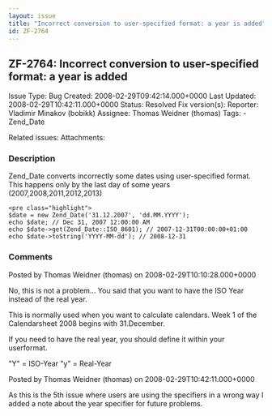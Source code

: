 ```yaml
---
layout: issue
title: "Incorrect conversion to user-specified format: a year is added"
id: ZF-2764
---
```


ZF-2764: Incorrect conversion to user-specified format: a year is added
-----------------------------------------------------------------------

 Issue Type: Bug Created: 2008-02-29T09:42:14.000+0000 Last Updated: 2008-02-29T10:42:11.000+0000 Status: Resolved Fix version(s): 
 Reporter:  Vladimir Minakov (bobikk)  Assignee:  Thomas Weidner (thomas)  Tags: - Zend\_Date
 
 Related issues: 
 Attachments: 
### Description

Zend\_Date converts incorrectly some dates using user-specified format. This happens only by the last day of some years (2007,2008,2011,2012,2013)

 
    <pre class="highlight">
    $date = new Zend_Date('31.12.2007', 'dd.MM.YYYY');
    echo $date; // Dec 31, 2007 12:00:00 AM
    echo $date->get(Zend_Date::ISO_8601); // 2007-12-31T00:00:00+01:00
    echo $date->toString('YYYY-MM-dd'); // 2008-12-31


 

 

### Comments

Posted by Thomas Weidner (thomas) on 2008-02-29T10:10:28.000+0000

No, this is not a problem... You said that you want to have the ISO Year instead of the real year.

This is normally used when you want to calculate calendars. Week 1 of the Calendarsheet 2008 begins with 31.December.

If you need to have the real year, you should define it within your userformat.

"Y" = ISO-Year "y" = Real-Year

 

 

Posted by Thomas Weidner (thomas) on 2008-02-29T10:42:11.000+0000

As this is the 5th issue where users are using the specifiers in a wrong way I added a note about the year specifier for future problems.

 

 